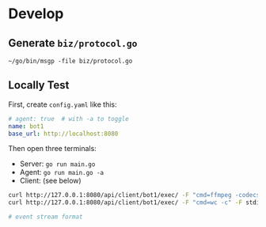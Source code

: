 # Develop

## Generate `biz/protocol.go`

```
~/go/bin/msgp -file biz/protocol.go
```

## Locally Test

First, create `config.yaml` like this:

```yaml
# agent: true  # with -a to toggle
name: bot1
base_url: http://localhost:8080
```

Then open three terminals:

- Server: `go run main.go`
- Agent: `go run main.go -a`
- Client: (see below)

```sh
curl http://127.0.0.1:8080/api/client/bot1/exec/ -F "cmd=ffmpeg -codecs" -F stdout=1
curl http://127.0.0.1:8080/api/client/bot1/exec/ -F "cmd=wc -c" -F stdin=@main.go -F stdout=1

# event stream format
```
